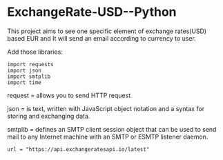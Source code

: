 # ExchangeRate-USD--Python

This project aims to see one specific element of exchange rates(USD) based EUR and It will send an email according to currency to user.

Add those libraries:
```
import requests
import json
import smtplib
import time
```

request = allows you to send HTTP request

json = is text, written with JavaScript object notation and a syntax for storing and exchanging data.

smtplib = defines an SMTP client session object that can be used to send mail to any Internet machine with an SMTP or ESMTP listener            daemon.

```
url = "https://api.exchangeratesapi.io/latest"
```

